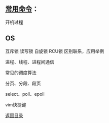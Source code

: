 ## [常用命令](./../Linux/command.md)：

开机过程

## OS

互斥锁 读写锁  自旋锁  RCU锁     区别联系，应用举例  

进程、线程、进程间通信

常见的调度算法

分页、分段、段页

select、poll、epoll

vim快捷键


[返回目录](README.md)